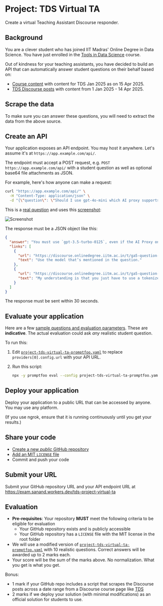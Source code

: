 # Project: TDS Virtual TA

Create a virtual Teaching Assistant Discourse responder.

## Background

You are a clever student who has joined IIT Madras' Online Degree in Data Science. You have just enrolled in the [Tools in Data Science](https://tds.s-anand.net/#/2025-01/) course.

Out of kindness for your teaching assistants, you have decided to build an API that can automatically answer student questions on their behalf based on:

- [Course content](https://tds.s-anand.net/#/2025-01/) with content for TDS Jan 2025 as on 15 Apr 2025.
- [TDS Discourse posts](https://discourse.onlinedegree.iitm.ac.in/c/courses/tds-kb/34) with content from 1 Jan 2025 - 14 Apr 2025.

## Scrape the data

To make sure you can answer these questions, you will need to extract the data from the above source.

## Create an API

Your application exposes an API endpoint. You may host it anywhere. Let's assume it's at `https://app.example.com/api/`.

The endpoint must accept a POST request, e.g. `POST https://app.example.com/api/` with a student question as well as optional base64 file attachments as JSON.

For example, here's how anyone can make a request:

```bash
curl "https://app.example.com/api/" \
  -H "Content-Type: application/json" \
  -d "{\"question\": \"Should I use gpt-4o-mini which AI proxy supports, or gpt3.5 turbo?\", \"image\": \"$(base64 -w0 project-tds-virtual-ta-q1.webp)\"}"
```

This is a [real question](https://discourse.onlinedegree.iitm.ac.in/t/ga5-question-8-clarification/155939) and uses this [screenshot](images/project-tds-virtual-ta-q1.webp):

![Screenshot](images/project-tds-virtual-ta-q1.webp)

The response must be a JSON object like this:

```json
{
  "answer": "You must use `gpt-3.5-turbo-0125`, even if the AI Proxy only supports `gpt-4o-mini`. Use the OpenAI API directly for this question.",
  "links": [
    {
      "url": "https://discourse.onlinedegree.iitm.ac.in/t/ga5-question-8-clarification/155939/4",
      "text": "Use the model that’s mentioned in the question."
    },
    {
      "url": "https://discourse.onlinedegree.iitm.ac.in/t/ga5-question-8-clarification/155939/3",
      "text": "My understanding is that you just have to use a tokenizer, similar to what Prof. Anand used, to get the number of tokens and multiply that by the given rate."
    }
  ]
}
```

The response must be sent within 30 seconds.

## Evaluate your application

Here are a few [sample questions and evaluation parameters](project-tds-virtual-ta-promptfoo.yaml ":ignore"). These are **indicative**. The actual evaluation could ask _any_ realistic student question.

To run this:

1. Edit [`project-tds-virtual-ta-promptfoo.yaml`](project-tds-virtual-ta-promptfoo.yaml ":ignore") to replace `providers[0].config.url` with your API URL.
2. Run this script:

   ```bash
   npx -y promptfoo eval --config project-tds-virtual-ta-promptfoo.yaml
   ```

## Deploy your application

Deploy your application to a public URL that can be accessed by anyone. You may use any platform.

(If you use ngrok, ensure that it is running continuously until you get your results.)

## Share your code

- [Create a new _public_ GitHub repository](https://docs.github.com/en/repositories/creating-and-managing-repositories/creating-a-new-repository)
- [Add an MIT `LICENSE` file](https://docs.github.com/en/communities/setting-up-your-project-for-healthy-contributions/adding-a-license-to-a-repository)
- Commit and push your code

## Submit your URL

Submit your GitHub repository URL and your API endpoint URL at https://exam.sanand.workers.dev/tds-project-virtual-ta

## Evaluation

- **Pre-requisites**: Your repository **MUST** meet the following criteria to be eligible for evaluation
  - Your GitHub repository exists and is publicly accessible
  - Your GitHub repository has a `LICENSE` file with the MIT license in the root folder
- We will use a modified version of [`project-tds-virtual-ta-promptfoo.yaml`](project-tds-virtual-ta-promptfoo.yaml ":ignore") with 10 realistic questions. Correct answers will be awarded up to 2 marks each.
- Your score will be the sum of the marks above. No normalization. What you get is what you get.

Bonus:

- 1 mark if your GitHub repo includes a script that scrapes the Discourse posts across a date range from a Discourse course page like [TDS](https://discourse.onlinedegree.iitm.ac.in/c/courses/tds-kb/34)
- 2 marks if we deploy your solution (with minimal modifications) as an official solution for students to use.